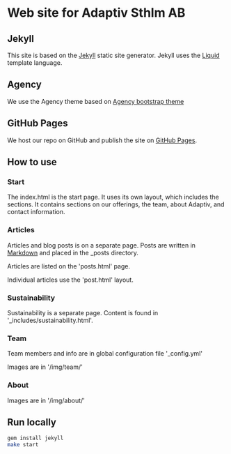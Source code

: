 # Web site for Adaptiv Sthlm AB

## Jekyll

This site is based on the [Jekyll](https://jekyllrb.com/) static site generator.
Jekyll uses the [Liquid](https://shopify.github.io/liquid/) template language.

## Agency

We use the Agency theme based on [Agency bootstrap theme ](https://startbootstrap.com/template-overviews/agency/)

## GitHub Pages

We host our repo on GitHub and publish the site on [GitHub Pages](https://docs.github.com/en/pages).

## How to use

### Start

The index.html is the start page. It uses its own layout, which includes the sections.
It contains sections on our offerings, the team, about Adaptiv, and contact information.

### Articles

Articles and blog posts is on a separate page. Posts are written in
[Markdown](https://www.markdownguide.org/) and placed in the _posts directory.

Articles are listed on the 'posts.html' page.

Individual articles use the 'post.html' layout.

### Sustainability

Sustainability is a separate page. Content is found in '_includes/sustainability.html'.

### Team

Team members and info are in global configuration file '_config.yml'

Images are in '/img/team/'

### About

Images are in '/img/about/'

## Run locally

```bash
gem install jekyll
make start
```
